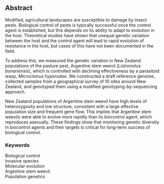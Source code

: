 ## Abstract

<!-- context and need for the work -->
Modified, agricultural landscapes are susceptible to damage by insect pests.
Biological control of pests is typically successful once the control agent is established, but this depends on its ability to adapt to evolution in the host.
Theoretical studies have shown that unequal genetic variation between the host and the control agent will lead to rapid evolution of resistance in the host, but cases of this have not been documented in the field.

<!-- - approach and methods used -->

To address this, we measured the genetic variation in New Zealand populations of the pasture pest, Argentine stem weevil (*Listronotus bonariensis*), which is controlled with declining effectiveness by a parasitoid wasp, *Microctonus hyperodae*.
We constructed a draft reference genome, collected samples from a geographical survey of 10 sites around New Zealand, and genotyped them using a modified genotyping-by-sequencing approach.

<!-- - main results (2-3 points) -->

New Zealand populations of Argentine stem weevil have high levels of heterozygosity and low structure, consistent with a large effective population size and frequent gene flow.
This implies that Argentine stem weevils were able to evolve more rapidly than its biocontrol agent, which reproduces asexually. 
These findings show that monitoring genetic diversity in biocontrol agents and their targets is critical for long-term success of biological control.

<!-- ### Synthesis and applications

- wider implications and relevance to management or policy
 -->

### Keywords

Biological control  
Invasive species  
Molecular evolution  
Argentine stem weevil  
Population genetics  
<!-- Naughty weevils -->
